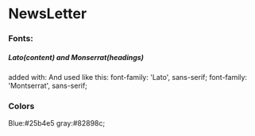 # NewsLetter

### Fonts:
##### Lato(content)  and Monserrat(headings)
added with: <link href="https://fonts.googleapis.com/css?family=Lato|Montserrat&display=swap" rel="stylesheet">
And used like this:
font-family: 'Lato', sans-serif;
font-family: 'Montserrat', sans-serif;

### Colors
Blue:#25b4e5
gray:#82898c;
